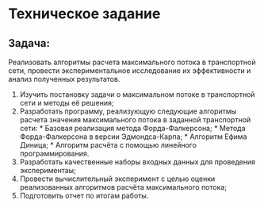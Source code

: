 #	Техническое задание
##	Задача:
Реализовать алгоритмы расчета максимального потока в транспортной сети, провести
экспериментальное исследование их эффективности и анализ полученных результатов.
1.	Изучить постановку задачи о максимальном потоке в транспортной сети и методы её
	решения;
2.	Разработать программу, реализующую следующие алгоритмы расчета значения
	максимального потока в заданной транспортной сети:
		*	Базовая реализация метода Форда-Фалкерсона;
		*	Метода Форда-Фалкерсона в версии Эдмондса-Карпа;
		*	Алгоритм Ефима Диница;
		*	Алгоритм расчёта с помощью линейного программирования.
3.	Разработать качественные наборы входных данных для проведения экспериментаы;
4.	Провести вычислительный эксперимент с целью оценки реализованных алгоритмов
	расчёта максимального потока;
5.	Подготовить отчет по итогам работы.
